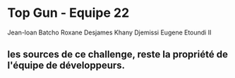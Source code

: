 # Top Gun - Equipe 22

Jean-loan Batcho
Roxane Desjames
Khany Djemissi
Eugene Etoundi II

## les sources de ce challenge, reste la propriété de l'équipe de développeurs.

